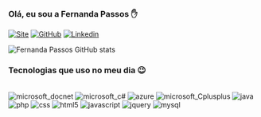 ### Olá, eu sou a Fernanda Passos ✋

[![Site](https://img.shields.io/website-up-down-green-red/http/monip.org.svg)](http://fernandapassosf.com.br) 
[![GitHub](https://img.shields.io/badge/GitHub-100000?style=for-the-badge&logo=github&logoColor=white)](https://github.com/fernandaepassos) 
[![Linkedin](https://img.shields.io/badge/LinkedIn-0077B5?style=for-the-badge&logo=linkedin&logoColor=white)](https://www.linkedin.com/in/fernanda-p-084b5a121/)

![Fernanda Passos GitHub stats](https://github-readme-stats.vercel.app/api?username=fernandaepassos&show_icons=true&theme=radical)

### Tecnologias que uso no meu dia  😉

<div style="display: inline_block"><br/>
    
<img aling="center" alt="microsoft_docnet" src="https://img.shields.io/badge/.NET-5C2D91?style=for-the-badge&logo=.net&logoColor=white">
<img aling="center" alt="microsoft_c#" src="https://img.shields.io/badge/C%23-239120?style=for-the-badge&logo=c-sharp&logoColor=white">
<img aling="center" alt="azure" src="https://img.shields.io/badge/Microsoft_Azure-0089D6?style=for-the-badge&logo=microsoft-azure&logoColor=white">
<img aling="center" alt="microsoft_Cplusplus" src="https://img.shields.io/badge/C%2B%2B-00599C?style=for-the-badge&logo=c%2B%2B&logoColor=white">
<img aling="center" alt="java" src="https://img.shields.io/badge/Java-ED8B00?style=for-the-badge&logo=java&logoColor=white">
<img aling="center" alt="php" src="https://img.shields.io/badge/PHP-777BB4?style=for-the-badge&logo=php&logoColor=white">
<img aling="center" alt="css" src="https://img.shields.io/badge/CSS-239120?&style=for-the-badge&logo=css3&logoColor=white">
<img aling="center" alt="html5" src="https://img.shields.io/badge/HTML-239120?style=for-the-badge&logo=html5&logoColor=white">
<img aling="center" alt="javascript" src="https://img.shields.io/badge/JavaScript-F7DF1E?style=for-the-badge&logo=javascript&logoColor=black">
<img aling="center" alt="jquery" src="https://img.shields.io/badge/jQuery-0769AD?style=for-the-badge&logo=jquery&logoColor=white">
<img aling="center" alt="mysql" src="https://img.shields.io/badge/MySQL-00000F?style=for-the-badge&logo=mysql&logoColor=white">

    
</div>

